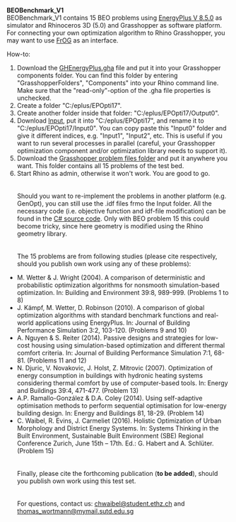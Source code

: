 **BEOBenchmark_V1**\
BEOBenchmark_V1 contains 15 BEO problems using [EnergyPlus V 8.5.0](https://github.com/NREL/EnergyPlus/releases/tag/v8.5.0) as simulator and Rhinoceros 3D (5.0) and Grasshopper as software platform. For connecting your own optimization algorithm to Rhino Grasshopper, you may want to use [FrOG](https://github.com/Tomalwo/FrOG) as an interface. 

How-to:

1. Download the [GHEnergyPlus.gha](../BEOBenchmark_V1/GHEnergyPlus.gha) file and put it into your Grasshopper components folder. You can find this folder by entering "GrasshopperFolders", "Components" into your Rhino command line. Make sure that the "read-only"-option of the .gha file properties is unchecked.
2. Create a folder "C:/eplus/EPOpti17". 
3. Create another folder inside that folder: "C:/eplus/EPOpti17/Output0".
4. Download [Input](../BEOBenchmark_V1/Input), put it into "C:/eplus/EPOpti17", and rename it to "C:/eplus/EPOpti17/Input0". You can copy paste this "Input0" folder and give it different indices, e.g. "Input1", "Input2", etc. This is useful if you want to run several processes in parallel (careful, your Grasshopper optimization component and/or optimization library needs to support it).
5. Download the [Grasshopper problem files folder](../BEOBenchmark_V1/Grasshopper) and put it anywhere you want. This folder contains all 15 problems of the test bed.
6. Start Rhino as admin, otherwise it won't work. You are good to go.
\
\
\
Should you want to re-implement the problems in another platform (e.g. GenOpt), you can still use the .idf files frmo the Input folder. All the necessary code (i.e. objective function and idf-file modification) can be found in the [C# source code](../BEOBenchmark_V1/Sourcecode). Only with BEO problem 15 this could become tricky, since here geometry is modified using the Rhino geometry library.
\
\
\
The 15 problems are from following studies (please cite respectively, should you publish own work using any of these problems): 
* M. Wetter & J. Wright (2004). A comparison of deterministic and probabilistic optimization algorithms for nonsmooth simulation-based optimization. In: Building and Environment 39:8, 989-999. (Problems 1 to 8)
* J. Kämpf, M. Wetter, D. Robinson (2010). A comparison of global optimization algorithms with standard benchmark functions and real-world applications using EnergyPlus. In: Journal of Building Performance Simulation 3:2, 103-120. (Problems 9 and 10)
* A. Nguyen & S. Reiter (2014). Passive designs and strategies for low-cost housing using simulation-based optimization and different thermal comfort criteria. In: Journal of Building Performance Simulation 7:1, 68-81. (Problems 11 and 12)
* N. Djuric, V. Novakovic, J. Holst, Z. Mitrovic (2007). Optimization of energy consumption in buildings with hydronic heating systems considering thermal comfort by use of computer-based tools. In: Energy and Buildings 39:4, 471-477. (Problem 13)
* A.P. Ramallo-González & D.A. Coley (2014). Using self-adaptive optimisation methods to perform sequential optimisation for low-energy building design. In: Energy and Buildings 81, 18-29. (Problem 14)
* C. Waibel, R. Evins, J. Carmeliet (2016). Holistic Optimization of Urban Morphology and District Energy Systems. In: Systems Thinking in the Built Environment, Sustainable Built Environment (SBE) Regional Conference Zurich, June 15th – 17th. Ed.: G. Habert and A. Schlüter. (Problem 15)
\
\
\
Finally, please cite the forthcoming publication (**to be added**), should you publish own work using this test set.
\
\
\
For questions, contact us: chwaibel@student.ethz.ch and thomas_wortmann@mymail.sutd.edu.sg

